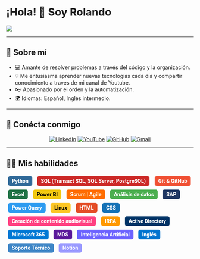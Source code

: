 # ¡Hola! 👋 Soy Rolando

<a href="https://github.com/tu-usuario"> 
  <img src="https://readme-typing-svg.demolab.com?font=Roboto&weight=700&pause=1000&color=B873F1&width=435&lines=Desarrollador;Analista+de+Datos;Profesor;Apasionado+por+la+tecnología;Creatividad;Y+el+Conocimiento">
</a>

---

## 🌟 Sobre mí
- 💻 Amante de resolver problemas a través del código y la organización.
- 💡 Me entusiasma aprender nuevas tecnologías cada día y compartir conocimiento a traves de mi canal de Youtube.
- 👓 Apasionado por el orden y la automatización.
- 🌍 Idiomas: Español, Inglés intermedio.

---

## 🚀 Conécta conmigo

<p align="center">
  <a href="https://www.linkedin.com/in/rolandolugo"><img src="https://img.shields.io/badge/LinkedIn-0077B5?style=for-the-badge&logo=linkedin&logoColor=white" alt="LinkedIn"></a>
  <a href="https://www.youtube.com/@ryufreelance"><img src="https://img.shields.io/badge/YouTube-FF0000?style=for-the-badge&logo=youtube&logoColor=white" alt="YouTube"></a>
  <a href="https://github.com/ryufreelance"><img src="https://img.shields.io/badge/GitHub-100000?style=for-the-badge&logo=github&logoColor=white" alt="GitHub"></a>
  <a href="mailto:ryu.freelance7@gmail.com"><img src="https://img.shields.io/badge/Gmail-D14836?style=for-the-badge&logo=gmail&logoColor=white" alt="Gmail"></a>
</p>


---

## 🧑‍💻 Mis habilidades

<p style="font-family: 'Roboto', sans-serif;">
  <span style="display: inline-block; background-color: #306998; color: white; padding: 5px 10px; margin: 5px; border-radius: 5px; font-weight: bold;">Python</span>
  <span style="display: inline-block; background-color: #CC2927; color: white; padding: 5px 10px; margin: 5px; border-radius: 5px; font-weight: bold;">SQL (Transact SQL, SQL Server, PostgreSQL)</span>
  <span style="display: inline-block; background-color: #F05033; color: white; padding: 5px 10px; margin: 5px; border-radius: 5px; font-weight: bold;">Git & GitHub</span>
  <span style="display: inline-block; background-color: #217346; color: white; padding: 5px 10px; margin: 5px; border-radius: 5px; font-weight: bold;">Excel</span>
  <span style="display: inline-block; background-color: #F2C811; color: black; padding: 5px 10px; margin: 5px; border-radius: 5px; font-weight: bold;">Power BI</span>
  <span style="display: inline-block; background-color: #FF6F00; color: white; padding: 5px 10px; margin: 5px; border-radius: 5px; font-weight: bold;">Scrum | Agile</span>
  <span style="display: inline-block; background-color: #4CAF50; color: white; padding: 5px 10px; margin: 5px; border-radius: 5px; font-weight: bold;">Análisis de datos</span>
  <span style="display: inline-block; background-color: #203864; color: white; padding: 5px 10px; margin: 5px; border-radius: 5px; font-weight: bold;">SAP</span>
  <span style="display: inline-block; background-color: #2D9BF0; color: white; padding: 5px 10px; margin: 5px; border-radius: 5px; font-weight: bold;">Power Query</span>
  <span style="display: inline-block; background-color: #FCC624; color: black; padding: 5px 10px; margin: 5px; border-radius: 5px; font-weight: bold;">Linux</span>
  <span style="display: inline-block; background-color: #E44D26; color: white; padding: 5px 10px; margin: 5px; border-radius: 5px; font-weight: bold;">HTML</span>
  <span style="display: inline-block; background-color: #1572B6; color: white; padding: 5px 10px; margin: 5px; border-radius: 5px; font-weight: bold;">CSS</span>
  <span style="display: inline-block; background-color: #FF4081; color: white; padding: 5px 10px; margin: 5px; border-radius: 5px; font-weight: bold;">Creación de contenido audiovisual</span>
  <span style="display: inline-block; background-color: #FF9900; color: white; padding: 5px 10px; margin: 5px; border-radius: 5px; font-weight: bold;">IRPA</span>
  <span style="display: inline-block; background-color: #003366; color: white; padding: 5px 10px; margin: 5px; border-radius: 5px; font-weight: bold;">Active Directory</span>
  <span style="display: inline-block; background-color: #0078D4; color: white; padding: 5px 10px; margin: 5px; border-radius: 5px; font-weight: bold;">Microsoft 365</span>
  <span style="display: inline-block; background-color: #5A189A; color: white; padding: 5px 10px; margin: 5px; border-radius: 5px; font-weight: bold;">MDS</span>
  <span style="display: inline-block; background-color: #6C63FF; color: white; padding: 5px 10px; margin: 5px; border-radius: 5px; font-weight: bold;">Inteligencia Artificial</span>
  <span style="display: inline-block; background-color: #0073CF; color: white; padding: 5px 10px; margin: 5px; border-radius: 5px; font-weight: bold;">Inglés</span>
  <span style="display: inline-block; background-color: #3D85C6; color: white; padding: 5px 10px; margin: 5px; border-radius: 5px; font-weight: bold;">Soporte Técnico</span>
  <span style="display: inline-block; background-color: #9999FF; color: white; padding: 5px 10px; margin: 5px; border-radius: 5px; font-weight: bold;">Notion</span>
</p>
